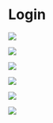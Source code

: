 # Login





![]((https://github.com/IvanKeyiOS/Login/blob/self/1.png))




![](https://github.com/IvanKeyiOS/Login/blob/self/2.png)




![](https://github.com/IvanKeyiOS/Login/blob/self/3.png)




![](https://github.com/IvanKeyiOS/Login/blob/self/4.png)




![](https://github.com/IvanKeyiOS/Login/blob/self/5.png)




![](https://github.com/IvanKeyiOS/Login/blob/self/6.png)
